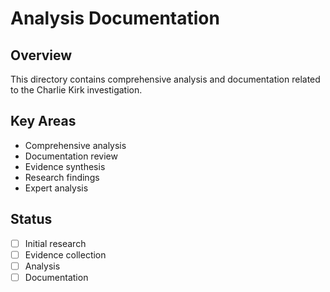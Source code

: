 # Analysis Documentation

## Overview
This directory contains comprehensive analysis and documentation related to the Charlie Kirk investigation.

## Key Areas
- Comprehensive analysis
- Documentation review
- Evidence synthesis
- Research findings
- Expert analysis

## Status
- [ ] Initial research
- [ ] Evidence collection
- [ ] Analysis
- [ ] Documentation